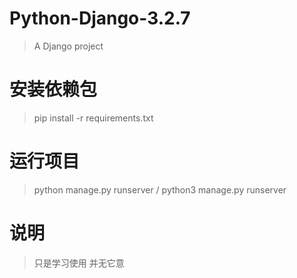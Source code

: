 # Python-Django-3.2.7

> A Django project

# 安装依赖包 

> pip install -r requirements.txt

# 运行项目

>python manage.py runserver / python3 manage.py runserver

# 说明

> 只是学习使用 并无它意